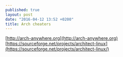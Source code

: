 ```yaml
---
published: true
layout: post
date: "2016-04-12 13:52 +0200"
title: Arch cheaters
---
```


[http://arch-anywhere.org](http://arch-anywhere.org)  
[https://sourceforge.net/projects/architect-linux](https://sourceforge.net/projects/architect-linux/)  
